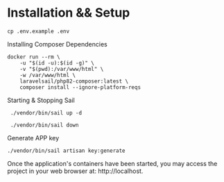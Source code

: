# Installation && Setup
```
cp .env.example .env
```

Installing Composer Dependencies
```
docker run --rm \
    -u "$(id -u):$(id -g)" \
    -v "$(pwd):/var/www/html" \
    -w /var/www/html \
    laravelsail/php82-composer:latest \
    composer install --ignore-platform-reqs
```

Starting & Stopping Sail
```
 ./vendor/bin/sail up -d
 
 ./vendor/bin/sail down
```

Generate APP key
```
./vendor/bin/sail artisan key:generate
```

Once the application's containers have been started, you may access the project in your web browser at: http://localhost.
